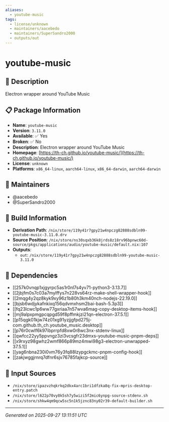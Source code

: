 ```yaml
---
aliases:
  - youtube-music
tags:
  - license/unknown
  - maintainers/aacebedo
  - maintainers/SuperSandro2000
  - outputs/out
---
```


# youtube-music

## 📝 Description

Electron wrapper around YouTube Music

## 📋 Package Information

- **Name**: `youtube-music`
- **Version**: `3.11.0`
- **Available**: ✅ Yes
- **Broken**: ✅ No
- **Description**: Electron wrapper around YouTube Music
- **Homepage**: [https://th-ch.github.io/youtube-music/](https://th-ch.github.io/youtube-music/)
- **License**: `unknown`
- **Platforms**: `x86_64-linux`, `aarch64-linux`, `x86_64-darwin`, `aarch64-darwin`
## 👥 Maintainers

- @aacebedo
- @SuperSandro2000


## 🔧 Build Information

- **Derivation Path**: `/nix/store/119y41r7gpy21w4npczg82888sdbln99-youtube-music-3.11.0.drv`
- **Source Position**: `/nix/store/ns30sqxb36k8jrds8z18rv96bpnwc60d-source/pkgs/applications/audio/youtube-music/default.nix:107`
- **Outputs**:
  - `out`:  `/nix/store/119y41r7gpy21w4npczg82888sdbln99-youtube-music-3.11.0`

## 🔗 Dependencies

- [[257k0vnqp1xjgyrpc5as1r0nl7s4yv71-python3-3.13.7]]
- [[2jbjfm0s7c03a7mylffys7n228vs64rz-make-shell-wrapper-hook]]
- [[2mqg4y2qz8kyk9xy96z1b80h3km40nch-nodejs-22.19.0]]
- [[bjsb6wdjykafnkixq156qdvmxhsm2bai-bash-5.3p3]]
- [[fq23lcwc1p6ww77gxriaa7n57wva6mag-copy-desktop-items-hook]]
- [[mj9alpxpmgpcqpgd59f8pffmkjzi21qn-electron-37.5.1]]
- [[p15qgk01kjw74z01xg91yzjjgfpd275j-com.github.th_ch.youtube_music.desktop]]
- [[p76r0cwlf6k97ibprrpfd8xw0r8wc3nx-stdenv-linux]]
- [[qwfcc22yy5ppvngz3zi3vcsgfr23dmxs-youtube-music-pnpm-deps]]
- [[x9rxyz98gwhz2wmf866p89mz4mwi98g3-electron-unwrapped-37.5.1]]
- [[yag6nbna230i0vm76y3fq88lzypgckmc-pnpm-config-hook]]
- [[zakjwggjrnrq7dfnr6sjv76785fajkcp-source]]

## 📁 Input Sources

- `/nix/store/ipazvzhqkrkq2dkx4arc1bri1dfzka8q-fix-mpris-desktop-entry.patch`
- `/nix/store/l622p70vy8k5sh7y5wizi5f2mic6ynpg-source-stdenv.sh`
- `/nix/store/shkw4qm9qcw5sc5n1k5jznc83ny02r39-default-builder.sh`

---
*Generated on 2025-09-27 13:11:51 UTC*
